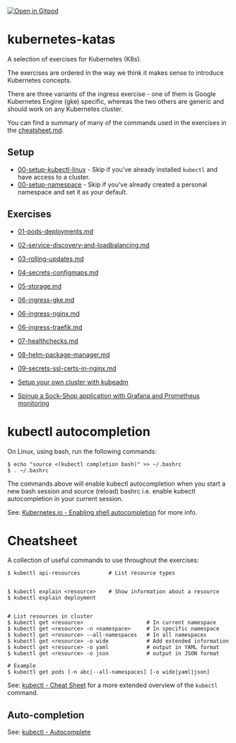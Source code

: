 [![Open in Gitpod](https://gitpod.io/button/open-in-gitpod.svg)](https://gitpod.io/#https://github.com/eficode-academy/kubernetes-katas)

# kubernetes-katas

A selection of exercises for Kubernetes (K8s).

The exercises are ordered in the way we think it makes sense to introduce
Kubernetes concepts.


There are three variants of the ingress exercise - one of
them is Google Kubernetes Engine (gke) specific, whereas the two others are
generic and should work on any Kubernetes cluster.

You can find a summary of many of the commands used in the exercises in the
[cheatsheet.md](cheatsheet.md).

## Setup

* [00-setup-kubectl-linux](00-setup-kubectl-linux.md) -
    Skip if you've already installed `kubectl` and have access to a cluster.
* [00-setup-namespace](00-setup-namespace.md) -
    Skip if you've already created a personal namespace and set it as your default.

## Exercises

* [01-pods-deployments.md](01-pods-deployments.md)
* [02-service-discovery-and-loadbalancing.md](02-service-discovery-and-loadbalancing.md)
* [03-rolling-updates.md](03-rolling-updates.md)
* [04-secrets-configmaps.md](04-secrets-configmaps.md)
* [05-storage.md](05-storage.md)
* [06-ingress-gke.md](06-ingress-gke.md)
* [06-ingress-nginx.md](06-ingress-nginx.md)
* [06-ingress-traefik.md](06-ingress-traefik.md)
* [07-healthchecks.md](07-healthchecks.md)
* [08-helm-package-manager.md](08-helm-package-manager.md)
* [09-secrets-ssl-certs-in-nginx.md](09-secrets-ssl-certs-in-nginx.md)

* [Setup your own cluster with kubeadm](beyond-this-course-setting-up-your-own.md)
* [Spinup a Sock-Shop application with Grafana and Prometheus monitoring](sock-shop/README.md)

# kubectl autocompletion

On Linux, using bash, run the following commands:

```shell
$ echo "source <(kubectl completion bash)" >> ~/.bashrc
$ . ~/.bashrc
```

The commands above will enable kubectl autocompletion when you start a new bash
    session and source (reload) bashrc i.e. enable kubectl autocompletion in
    your current session.

See:
[Kubernetes.io - Enabling shell autocompletion](https://kubernetes.io/docs/tasks/tools/install-kubectl/#enabling-shell-autocompletion)
for more info.

# Cheatsheet

A collection of useful commands to use throughout the exercises:

```shell
$ kubectl api-resources         # List resource types


$ kubectl explain <resource>    # Show information about a resource
$ kubectl explain deployment


# List resources in cluster
$ kubectl get <resource>                    # In current namespace
$ kubectl get <resource> -n <namespace>     # In specific namespace
$ kubectl get <resource> --all-namespaces   # In all namespaces
$ kubectl get <resource> -o wide            # Add extended information
$ kubectl get <resource> -o yaml            # output in YAML format
$ kubectl get <resource> -o json            # output in JSON format

# Example
$ kubectl get pods [-n abc|--all-namespaces] [-o wide|yaml|json]

```

See: [kubectl - Cheat Sheet](https://kubernetes.io/docs/reference/kubectl/cheatsheet/)
for a more extended overview of the `kubectl` command.

## Auto-completion

See: [kubectl - Autocomplete][kctl-ac]

[kctl-ac]: https://kubernetes.io/docs/reference/kubectl/cheatsheet/#kubectl-autocomplete
